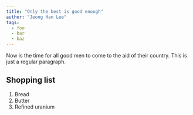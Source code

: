 ```yaml
---
title: "Only the best is good enough"
author: "Jeong Han Lee"
tags:
  - foo
  - bar
  - baz
---
```



Now is the time for all good men to come to the aid of their country. This is just a regular paragraph.

## Shopping list

1. Bread
2. Butter
3. Refined uranium

